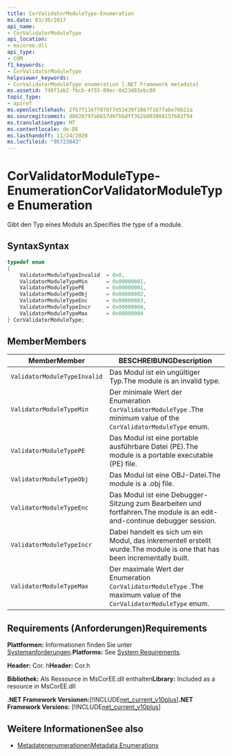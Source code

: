 ```yaml
---
title: CorValidatorModuleType-Enumeration
ms.date: 03/30/2017
api_name:
- CorValidatorModuleType
api_location:
- mscoree.dll
api_type:
- COM
f1_keywords:
- CorValidatorModuleType
helpviewer_keywords:
- CorValidatorModuleType enumeration [.NET Framework metadata]
ms.assetid: 748f1ab2-fbcb-4f55-89ec-8d23d81ebc80
topic_type:
- apiref
ms.openlocfilehash: 2fb7f11677870f7d53439f1867f167fabe70b22a
ms.sourcegitcommit: d8020797a6657d0fbbdff362b80300815f682f94
ms.translationtype: MT
ms.contentlocale: de-DE
ms.lasthandoff: 11/24/2020
ms.locfileid: "95723843"
---
```

# <a name="corvalidatormoduletype-enumeration"></a><span data-ttu-id="10ded-102">CorValidatorModuleType-Enumeration</span><span class="sxs-lookup"><span data-stu-id="10ded-102">CorValidatorModuleType Enumeration</span></span>

<span data-ttu-id="10ded-103">Gibt den Typ eines Moduls an.</span><span class="sxs-lookup"><span data-stu-id="10ded-103">Specifies the type of a module.</span></span>  
  
## <a name="syntax"></a><span data-ttu-id="10ded-104">Syntax</span><span class="sxs-lookup"><span data-stu-id="10ded-104">Syntax</span></span>  
  
```cpp  
typedef enum  
{  
    ValidatorModuleTypeInvalid  = 0x0,  
    ValidatorModuleTypeMin      = 0x00000001,  
    ValidatorModuleTypePE       = 0x00000001,  
    ValidatorModuleTypeObj      = 0x00000002,  
    ValidatorModuleTypeEnc      = 0x00000003,  
    ValidatorModuleTypeIncr     = 0x00000004,  
    ValidatorModuleTypeMax      = 0x00000004  
} CorValidatorModuleType;  
```  
  
## <a name="members"></a><span data-ttu-id="10ded-105">Member</span><span class="sxs-lookup"><span data-stu-id="10ded-105">Members</span></span>  
  
|<span data-ttu-id="10ded-106">Member</span><span class="sxs-lookup"><span data-stu-id="10ded-106">Member</span></span>|<span data-ttu-id="10ded-107">BESCHREIBUNG</span><span class="sxs-lookup"><span data-stu-id="10ded-107">Description</span></span>|  
|------------|-----------------|  
|`ValidatorModuleTypeInvalid`|<span data-ttu-id="10ded-108">Das Modul ist ein ungültiger Typ.</span><span class="sxs-lookup"><span data-stu-id="10ded-108">The module is an invalid type.</span></span>|  
|`ValidatorModuleTypeMin`|<span data-ttu-id="10ded-109">Der minimale Wert der Enumeration `CorValidatorModuleType` .</span><span class="sxs-lookup"><span data-stu-id="10ded-109">The minimum value of the `CorValidatorModuleType` enum.</span></span>|  
|`ValidatorModuleTypePE`|<span data-ttu-id="10ded-110">Das Modul ist eine portable ausführbare Datei (PE).</span><span class="sxs-lookup"><span data-stu-id="10ded-110">The module is a portable executable (PE) file.</span></span>|  
|`ValidatorModuleTypeObj`|<span data-ttu-id="10ded-111">Das Modul ist eine OBJ-Datei.</span><span class="sxs-lookup"><span data-stu-id="10ded-111">The module is a .obj file.</span></span>|  
|`ValidatorModuleTypeEnc`|<span data-ttu-id="10ded-112">Das Modul ist eine Debugger-Sitzung zum Bearbeiten und fortfahren.</span><span class="sxs-lookup"><span data-stu-id="10ded-112">The module is an edit-and-continue debugger session.</span></span>|  
|`ValidatorModuleTypeIncr`|<span data-ttu-id="10ded-113">Dabei handelt es sich um ein Modul, das inkrementell erstellt wurde.</span><span class="sxs-lookup"><span data-stu-id="10ded-113">The module is one that has been incrementally built.</span></span>|  
|`ValidatorModuleTypeMax`|<span data-ttu-id="10ded-114">Der maximale Wert der Enumeration `CorValidatorModuleType` .</span><span class="sxs-lookup"><span data-stu-id="10ded-114">The maximum value of the `CorValidatorModuleType` enum.</span></span>|  
  
## <a name="requirements"></a><span data-ttu-id="10ded-115">Requirements (Anforderungen)</span><span class="sxs-lookup"><span data-stu-id="10ded-115">Requirements</span></span>  

 <span data-ttu-id="10ded-116">**Plattformen:** Informationen finden Sie unter [Systemanforderungen](../../get-started/system-requirements.md).</span><span class="sxs-lookup"><span data-stu-id="10ded-116">**Platforms:** See [System Requirements](../../get-started/system-requirements.md).</span></span>  
  
 <span data-ttu-id="10ded-117">**Header:** Cor. h</span><span class="sxs-lookup"><span data-stu-id="10ded-117">**Header:** Cor.h</span></span>  
  
 <span data-ttu-id="10ded-118">**Bibliothek:** Als Ressource in MsCorEE.dll enthalten</span><span class="sxs-lookup"><span data-stu-id="10ded-118">**Library:** Included as a resource in MsCorEE.dll</span></span>  
  
 <span data-ttu-id="10ded-119">**.NET Framework Versionen:**[!INCLUDE[net_current_v10plus](../../../../includes/net-current-v10plus-md.md)]</span><span class="sxs-lookup"><span data-stu-id="10ded-119">**.NET Framework Versions:** [!INCLUDE[net_current_v10plus](../../../../includes/net-current-v10plus-md.md)]</span></span>  
  
## <a name="see-also"></a><span data-ttu-id="10ded-120">Weitere Informationen</span><span class="sxs-lookup"><span data-stu-id="10ded-120">See also</span></span>

- [<span data-ttu-id="10ded-121">Metadatenenumerationen</span><span class="sxs-lookup"><span data-stu-id="10ded-121">Metadata Enumerations</span></span>](metadata-enumerations.md)

